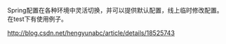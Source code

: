 Spring配置在各种环境中灵活切换，并可以提供默认配置，线上临时修改配置。
在test下有使用例子。

http://blog.csdn.net/hengyunabc/article/details/18525743
